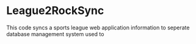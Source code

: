 # League2RockSync
This code syncs a sports league web application information to seperate database management system used to 
